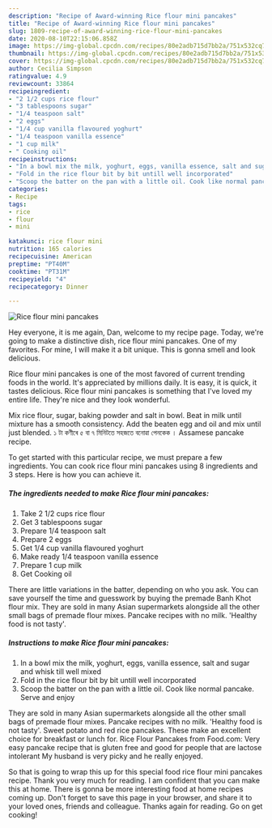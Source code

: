 ```yaml
---
description: "Recipe of Award-winning Rice flour mini pancakes"
title: "Recipe of Award-winning Rice flour mini pancakes"
slug: 1809-recipe-of-award-winning-rice-flour-mini-pancakes
date: 2020-08-10T22:15:06.858Z
image: https://img-global.cpcdn.com/recipes/80e2adb715d7bb2a/751x532cq70/rice-flour-mini-pancakes-recipe-main-photo.jpg
thumbnail: https://img-global.cpcdn.com/recipes/80e2adb715d7bb2a/751x532cq70/rice-flour-mini-pancakes-recipe-main-photo.jpg
cover: https://img-global.cpcdn.com/recipes/80e2adb715d7bb2a/751x532cq70/rice-flour-mini-pancakes-recipe-main-photo.jpg
author: Cecilia Simpson
ratingvalue: 4.9
reviewcount: 33864
recipeingredient:
- "2 1/2 cups rice flour"
- "3 tablespoons sugar"
- "1/4 teaspoon salt"
- "2 eggs"
- "1/4 cup vanilla flavoured yoghurt"
- "1/4 teaspoon vanilla essence"
- "1 cup milk"
- " Cooking oil"
recipeinstructions:
- "In a bowl mix the milk, yoghurt, eggs, vanilla essence, salt and sugar and whisk till well mixed"
- "Fold in the rice flour bit by bit untill well incorporated"
- "Scoop the batter on the pan with a little oil. Cook like normal pancake. Serve and enjoy"
categories:
- Recipe
tags:
- rice
- flour
- mini

katakunci: rice flour mini 
nutrition: 165 calories
recipecuisine: American
preptime: "PT40M"
cooktime: "PT31M"
recipeyield: "4"
recipecategory: Dinner

---
```



![Rice flour mini pancakes](https://img-global.cpcdn.com/recipes/80e2adb715d7bb2a/751x532cq70/rice-flour-mini-pancakes-recipe-main-photo.jpg)

Hey everyone, it is me again, Dan, welcome to my recipe page. Today, we're going to make a distinctive dish, rice flour mini pancakes. One of my favorites. For mine, I will make it a bit unique. This is gonna smell and look delicious.

Rice flour mini pancakes is one of the most favored of current trending foods in the world. It's appreciated by millions daily. It is easy, it is quick, it tastes delicious. Rice flour mini pancakes is something that I've loved my entire life. They're nice and they look wonderful.

Mix rice flour, sugar, baking powder and salt in bowl. Beat in milk until mixture has a smooth consistency. Add the beaten egg and oil and mix until just blended. ১ টা কণীৰে ৫ বা ৭ মিনিটতে সহজতে বনোৱা পেনকেক । Assamese pancake recipe.


To get started with this particular recipe, we must prepare a few ingredients. You can cook rice flour mini pancakes using 8 ingredients and 3 steps. Here is how you can achieve it.

<!--inarticleads1-->

##### The ingredients needed to make Rice flour mini pancakes:

1. Take 2 1/2 cups rice flour
1. Get 3 tablespoons sugar
1. Prepare 1/4 teaspoon salt
1. Prepare 2 eggs
1. Get 1/4 cup vanilla flavoured yoghurt
1. Make ready 1/4 teaspoon vanilla essence
1. Prepare 1 cup milk
1. Get  Cooking oil


There are little variations in the batter, depending on who you ask. You can save yourself the time and guesswork by buying the premade Banh Khot flour mix. They are sold in many Asian supermarkets alongside all the other small bags of premade flour mixes. Pancake recipes with no milk. &#39;Healthy food is not tasty&#39;. 

<!--inarticleads2-->

##### Instructions to make Rice flour mini pancakes:

1. In a bowl mix the milk, yoghurt, eggs, vanilla essence, salt and sugar and whisk till well mixed
1. Fold in the rice flour bit by bit untill well incorporated
1. Scoop the batter on the pan with a little oil. Cook like normal pancake. Serve and enjoy


They are sold in many Asian supermarkets alongside all the other small bags of premade flour mixes. Pancake recipes with no milk. &#39;Healthy food is not tasty&#39;. Sweet potato and red rice pancakes. These make an excellent choice for breakfast or lunch for. Rice Flour Pancakes from Food.com: Very easy pancake recipe that is gluten free and good for people that are lactose intolerant My husband is very picky and he really enjoyed. 

So that is going to wrap this up for this special food rice flour mini pancakes recipe. Thank you very much for reading. I am confident that you can make this at home. There is gonna be more interesting food at home recipes coming up. Don't forget to save this page in your browser, and share it to your loved ones, friends and colleague. Thanks again for reading. Go on get cooking!
